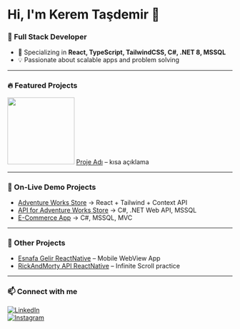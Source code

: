 # Hi, I'm Kerem Taşdemir 👋

### 🚀 Full Stack Developer
- 🌱 Specializing in **React, TypeScript, TailwindCSS, C#, .NET 8, MSSQL**
- 💡 Passionate about scalable apps and problem solving

---

### 🔥 Featured Projects
<img src="link-to-logo.png" width="150"/>  
<a href="proje-linki">Proje Adı</a> – kısa açıklama

---

### 📌 On-Live Demo Projects
- [Adventure Works Store](https://link) → React + Tailwind + Context API  
- [API for Adventure Works Store](https://link) → C#, .NET Web API, MSSQL  
- [E-Commerce App](https://link) → C#, MSSQL, MVC  

---

### 📱 Other Projects
- [Esnafa Gelir ReactNative](https://link) – Mobile WebView App
- [RickAndMorty API ReactNative](https://link) – Infinite Scroll practice  

---

### 📫 Connect with me  
[![LinkedIn](https://img.shields.io/badge/LinkedIn-0077B5?style=flat&logo=linkedin&logoColor=white)](linkedin-linkin)  
[![Instagram](https://img.shields.io/badge/Instagram-E4405F?style=flat&logo=instagram&logoColor=white)](instagram-linkin)

